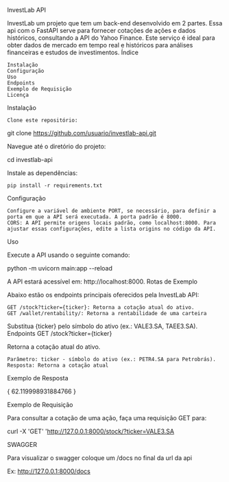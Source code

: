 InvestLab API

InvestLab um projeto que tem um back-end desenvolvido em 2 partes. Essa api com o FastAPI serve para fornecer cotações de ações e dados históricos, consultando a API do Yahoo Finance. Este serviço é ideal para obter dados de mercado em tempo real e históricos para análises financeiras e estudos de investimentos.
Índice

    Instalação
    Configuração
    Uso
    Endpoints
    Exemplo de Requisição
    Licença

Instalação

    Clone este repositório:

git clone https://github.com/usuario/investlab-api.git

Navegue até o diretório do projeto:

cd investlab-api

Instale as dependências:

    pip install -r requirements.txt

Configuração

    Configure a variável de ambiente PORT, se necessário, para definir a porta em que a API será executada. A porta padrão é 8000.
    CORS: A API permite origens locais padrão, como localhost:8000. Para ajustar essas configurações, edite a lista origins no código da API.

Uso

Execute a API usando o seguinte comando:

python -m uvicorn main:app --reload

A API estará acessível em: http://localhost:8000.
Rotas de Exemplo

Abaixo estão os endpoints principais oferecidos pela InvestLab API:

    GET /stock?ticker={ticker}: Retorna a cotação atual do ativo.
    GET /wallet/rentability/: Retorna a rentabilidade de uma carteira

Substitua {ticker} pelo símbolo do ativo (ex.: VALE3.SA, TAEE3.SA).
Endpoints
GET /stock?ticker={ticker}

Retorna a cotação atual do ativo.

    Parâmetro: ticker - símbolo do ativo (ex.: PETR4.SA para Petrobrás).
    Resposta: Retorna a cotação atual

Exemplo de Resposta

{
 62.119998931884766
}


Exemplo de Requisição

Para consultar a cotação de uma ação, faça uma requisição GET para:

curl -X 'GET' 'http://127.0.0.1:8000/stock/?ticker=VALE3.SA

SWAGGER

Para visualizar o swagger coloque um /docs no final da url da api

Ex: http://127.0.0.1:8000/docs
